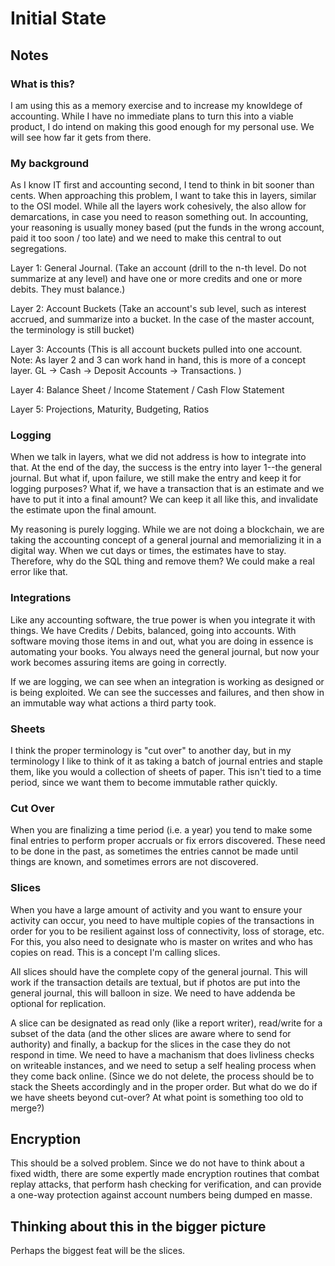 # Initial State

## Notes

### What is this?

I am using this as a memory exercise and to increase my knowldege of accounting. While I have no immediate plans to turn this into a viable product, I do intend on making this good enough for my personal use. We will see how far it gets from there.

### My background

As I know IT first and accounting second, I tend to think in bit sooner than cents. When approaching this problem, I want to take this in layers, similar to the OSI model. While all the layers work cohesively, the also allow for demarcations, in case you need to reason something out. In accounting, your reasoning is usually money based (put the funds in the wrong account, paid it too soon / too late) and we need to make this central to out segregations.

Layer 1: General Journal. (Take an account (drill to the n-th level. Do not summarize at any level) and have one or more credits and one or more debits. They must balance.)

Layer 2: Account Buckets (Take an account's sub level, such as interest accrued, and summarize into a bucket. In the case of the master account, the terminology is still bucket)

Layer 3: Accounts (This is all account buckets pulled into one account. Note: As layer 2 and 3 can work hand in hand, this is more of a concept layer. GL -> Cash -> Deposit Accounts -> Transactions. )

Layer 4: Balance Sheet / Income Statement / Cash Flow Statement

Layer 5: Projections, Maturity, Budgeting, Ratios

### Logging

When we talk in layers, what we did not address is how to integrate into that. At the end of the day, the success is the entry into layer 1--the general journal. But what if, upon failure, we still make the entry and keep it for logging purposes? What if, we have a transaction that is an estimate and we have to put it into a final amount? We can keep it all like this, and invalidate the estimate upon the final amount.

My reasoning is purely logging. While we are not doing a blockchain, we are taking the accounting concept of a general journal and memorializing it in a digital way. When we cut days or times, the estimates have to stay. Therefore, why do the SQL thing and remove them? We could make a real error like that.

### Integrations

Like any accounting software, the true power is when you integrate it with things. We have Credits / Debits, balanced, going into accounts. With software moving those items in and out, what you are doing in essence is automating your books. You always need the general journal, but now your work becomes assuring items are going in correctly.

If we are logging, we can see when an integration is working as designed or is being exploited. We can see the successes and failures, and then show in an immutable way what actions a third party took.

### Sheets

I think the proper terminology is "cut over" to another day, but in my terminology I like to think of it as taking a batch of journal entries and staple them, like you would a collection of sheets of paper. This isn't tied to a time period, since we want them to become immutable rather quickly.

### Cut Over

When you are finalizing a time period (i.e. a year) you tend to make some final entries to perform proper accruals or fix errors discovered. These need to be done in the past, as sometimes the entries cannot be made until things are known, and sometimes errors are not discovered.

### Slices

When you have a large amount of activity and you want to ensure your activity can occur, you need to have multiple copies of the transactions in order for you to be resilient against loss of connectivity, loss of storage, etc. For this, you also need to designate who is master on writes and who has copies on read. This is a concept I'm calling slices.

All slices should have the complete copy of the general journal. This will work if the transaction details are textual, but if photos are put into the general journal, this will balloon in size. We need to have addenda be optional for replication.

A slice can be designated as read only (like a report writer), read/write for a subset of the data (and the other slices are aware where to send for authority) and finally, a backup for the slices in the case they do not respond in time. We need to have a machanism that does livliness checks on writeable instances, and we need to setup a self healing process when they come back online. (Since we do not delete, the process should be to stack the Sheets accordingly and in the proper order. But what do we do if we have sheets beyond cut-over? At what point is something too old to merge?)

## Encryption

This should be a solved problem. Since we do not have to think about a fixed width, there are some expertly made encryption routines that combat replay attacks, that perform hash checking for verification, and can provide a one-way protection against account numbers being dumped en masse.

## Thinking about this in the bigger picture

Perhaps the biggest feat will be the slices.

